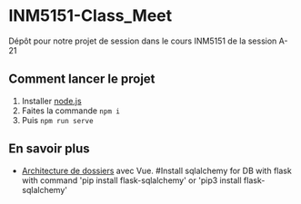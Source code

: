 # INM5151-Class_Meet
Dépôt pour notre projet de session dans le cours INM5151 de la session A-21


## Comment lancer le projet
1. Installer [node.js](https://nodejs.org/en/)
2. Faites la commande `npm i`
3. Puis `npm run serve`

## En savoir plus
- [Architecture de dossiers](https://itnext.io/how-to-structure-my-vue-js-project-e4468db005ac) avec Vue.
#Install sqlalchemy for DB with flask with command 'pip install flask-sqlalchemy' or 'pip3 install flask-sqlalchemy'

